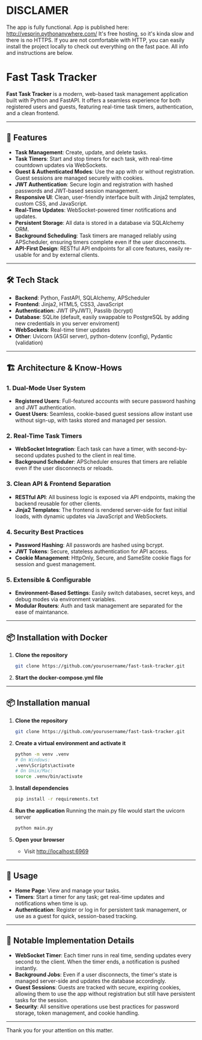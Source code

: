 # DISCLAMER
The app is fully functional.
App is published here: http://vesprin.pythonanywhere.com/
It's free hosting, so it's kinda slow and there is no HTTPS. If you are not comfortable with HTTP, you can easily install the project locally to check out everything on the fast pace. All info and instructions are below.

# Fast Task Tracker

**Fast Task Tracker** is a modern, web-based task management application built with Python and FastAPI. It offers a seamless experience for both registered users and guests, featuring real-time task timers, authentication, and a clean frontend.

---

## 🚀 Features

- **Task Management**: Create, update, and delete tasks.
- **Task Timers**: Start and stop timers for each task, with real-time countdown updates via WebSockets.
- **Guest & Authenticated Modes**: Use the app with or without registration. Guest sessions are managed securely with cookies.
- **JWT Authentication**: Secure login and registration with hashed passwords and JWT-based session management.
- **Responsive UI**: Clean, user-friendly interface built with Jinja2 templates, custom CSS, and JavaScript.
- **Real-Time Updates**: WebSocket-powered timer notifications and updates.
- **Persistent Storage**: All data is stored in a database via SQLAlchemy ORM.
- **Background Scheduling**: Task timers are managed reliably using APScheduler, ensuring timers complete even if the user disconnects.
- **API-First Design**: RESTful API endpoints for all core features, easily re-usable for and by external clients.

---

## 🛠️ Tech Stack

- **Backend**: Python, FastAPI, SQLAlchemy, APScheduler
- **Frontend**: Jinja2, HTML5, CSS3, JavaScript
- **Authentication**: JWT (PyJWT), Passlib (bcrypt)
- **Database**: SQLite (default, easily swappable to PostgreSQL by adding new credentials in you server enviroment)
- **WebSockets**: Real-time timer updates
- **Other**: Uvicorn (ASGI server), python-dotenv (config), Pydantic (validation)

---

## 🏗️ Architecture & Know-Hows

### 1. Dual-Mode User System
- **Registered Users**: Full-featured accounts with secure password hashing and JWT authentication.
- **Guest Users**: Seamless, cookie-based guest sessions allow instant use without sign-up, with tasks stored and managed per session.

### 2. Real-Time Task Timers
- **WebSocket Integration**: Each task can have a timer, with second-by-second updates pushed to the client in real time.
- **Background Scheduler**: APScheduler ensures that timers are reliable even if the user disconnects or reloads.

### 3. Clean API & Frontend Separation
- **RESTful API**: All business logic is exposed via API endpoints, making the backend reusable for other clients.
- **Jinja2 Templates**: The frontend is rendered server-side for fast initial loads, with dynamic updates via JavaScript and WebSockets.

### 4. Security Best Practices
- **Password Hashing**: All passwords are hashed using bcrypt.
- **JWT Tokens**: Secure, stateless authentication for API access.
- **Cookie Management**: HttpOnly, Secure, and SameSite cookie flags for session and guest management.

### 5. Extensible & Configurable
- **Environment-Based Settings**: Easily switch databases, secret keys, and debug modes via environment variables.
- **Modular Routers**: Auth and task management are separated for the ease of maintanance.

---

## 📦 Installation with Docker

1. **Clone the repository**
   ```bash
   git clone https://github.com/yourusername/fast-task-tracker.git
   ```

2. **Start the docker-compose.yml file**

---

## 📦 Installation manual

1. **Clone the repository**
   ```bash
   git clone https://github.com/yourusername/fast-task-tracker.git
   ```

2. **Create a virtual environment and activate it**
   ```bash
   python -m venv .venv
   # On Windows:
   .venv\Scripts\activate
   # On Unix/Mac:
   source .venv/bin/activate
   ```

3. **Install dependencies**
   ```bash
   pip install -r requirements.txt
   ```

4. **Run the application**
   Running the main.py file would start the uvicorn server
   ```bash
   python main.py
   ```

5. **Open your browser**
   - Visit [http://localhost:6969](http://localhost:6969)

---

## 📝 Usage

- **Home Page**: View and manage your tasks.
- **Timers**: Start a timer for any task; get real-time updates and notifications when time is up.
- **Authentication**: Register or log in for persistent task management, or use as a guest for quick, session-based tracking.

---

## 🧠 Notable Implementation Details

- **WebSocket Timer**: Each timer runs in real time, sending updates every second to the client. When the timer ends, a notification is pushed instantly.
- **Background Jobs**: Even if a user disconnects, the timer's state is managed server-side and updates the database accordingly.
- **Guest Sessions**: Guests are tracked with secure, expiring cookies, allowing them to use the app without registration but still have persistent tasks for the session.
- **Security**: All sensitive operations use best practices for password storage, token management, and cookie handling.

---

Thank you for your attention on this matter.